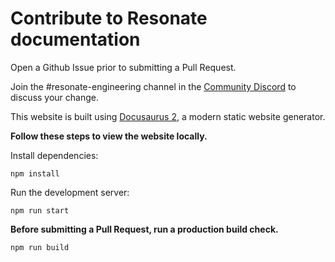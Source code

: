 # Contribute to Resonate documentation

Open a Github Issue prior to submitting a Pull Request.

Join the #resonate-engineering channel in the [Community Discord](https://www.resonatehq.io/discord) to discuss your change.

This website is built using [Docusaurus 2](https://docusaurus.io/), a modern static website generator.

**Follow these steps to view the website locally.**

Install dependencies:

```shell
npm install
```

Run the development server:

```shell
npm run start
```

**Before submitting a Pull Request, run a production build check.**

```shell
npm run build
```
